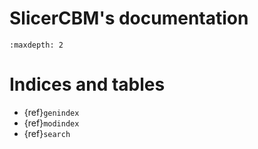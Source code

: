 # SlicerCBM's documentation

```{toctree}
:maxdepth: 2

```

Indices and tables
==================

* {ref}`genindex`
* {ref}`modindex`
* {ref}`search`
